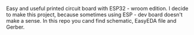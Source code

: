 Easy and useful printed circuit board with ESP32 - wroom edition.
I decide to make this project, because sometimes using ESP - dev board doesn't make a sense.
In this repo you cand find schematic, EasyEDA file and Gerber.
